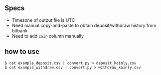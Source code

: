## Specs

* Timezone of output file is UTC
* Need manual copy-and-paste to obtain deposit/withdraw history from bitbank
* Need to add `coin` column manually

## how to use

```
$ cat example_deposit.csv | convert.py > deposit_koinly.csv
$ cat example_withdraw.csv | convert.py > withdraw_koinly.csv
```